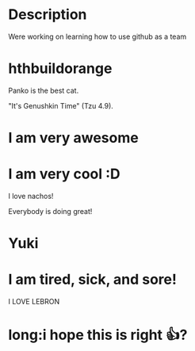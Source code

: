 # Description

Were working on learning how to use github as a team

# hthbuildorange
Panko is the best cat. 





"It's Genushkin Time" (Tzu 4.9).

# I am very awesome
# I am very cool :D


I love nachos!

Everybody is doing great!



# Yuki




# I am tired, sick, and sore!

I LOVE LEBRON


# long:i hope this is right 👍?

